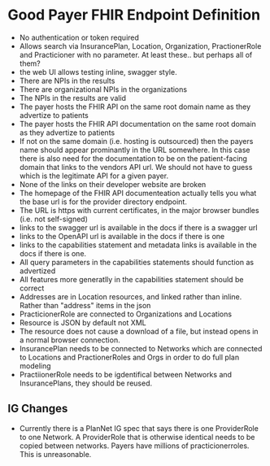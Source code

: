 Good Payer FHIR Endpoint Definition
================

* No authentication or token required
* Allows search via InsurancePlan, Location, Organization, PractionerRole and Practicioner with no parameter. At least these.. but perhaps all of them?
* the web UI allows testing inline, swagger style. 
* There are NPIs in the results
* There are organizational NPIs in the organizations
* The NPIs in the results are valid
* The payer hosts the FHIR API on the same root domain name as they advertize to patients
* The payer hosts the FHIR API documentation on the same root domain as they advertize to patients
* If not on the same domain (i.e. hosting is outsourced) then the payers name should appear prominantly in the URL somewhere. In this case there is also need for the documentation to be on the patient-facing domain that links to the vendors API url. We should not have to guess which is the legitimate API for a given payer.
* None of the links on their developer website are broken
* The homepage of the FHIR API documenteation actually tells you what the base url is for the provider directory endpoint. 
* The URL is https with current certificates, in the major browser bundles (i.e. not self-signed)
* links to the swagger url is available in the docs if there is a swagger url
* links to the OpenAPI url is available in the docs if there is one 
* links to the capabilities statement and metadata links is available in the docs if there is one. 
* All query parameters in the capabilities statements should function as advertized
* All features more generatlly in the capabilities statement should be correct
* Addresses are in Location resources, and linked rather than inline. Rather than "address" items in the json
* PracticionerRole are connected to Organizations and Locations
* Resource is JSON by default not XML
* The resource does not cause a download of a file, but instead opens in a normal browser connection. 
* InsurancePlan needs to be connected to Networks which are connected to Locations and PractionerRoles and Orgs in order to do full plan modeling
* PractiionerRole needs to be igdentifical between Networks and InsurancePlans, they should be reused. 


IG Changes
-----------
* Currently there is a PlanNet IG spec that says there is one ProviderRole to one Network. A ProviderRole that is otherwise identical needs to be copied between networks. Payers have millions of practicionerroles. This is unreasonable. 



